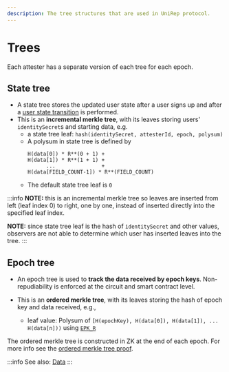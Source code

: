 ```yaml
---
description: The tree structures that are used in UniRep protocol.
---
```


# Trees

Each attester has a separate version of each tree for each epoch.

## **State tree**

* A state tree stores the updated user state after a user signs up and after a [user state transition](user-state-transition.md) is performed.
* This is an **incremental merkle tree**, with its leaves storing users' `identitySecret`s and starting data, e.g.
  * a state tree leaf: `hash(identitySecret, attesterId, epoch, polysum)`
  * A polysum in state tree is defined by 
    ```
    H(data[0]) * R**(0 + 1) + 
    H(data[1]) * R**(1 + 1) + 
          ...               + 
    H(data[FIELD_COUNT-1]) * R**(FIELD_COUNT)
    ```
  * The default state tree leaf is `0`

:::info
**NOTE:** this is an incremental merkle tree so leaves are inserted from left (leaf index 0) to right, one by one, instead of inserted directly into the specified leaf index.

**NOTE:** since state tree leaf is the hash of `identitySecret` and other values, observers are not able to determine which user has inserted leaves into the tree.
:::

## **Epoch tree**

* An epoch tree is used to **track the data received by epoch keys**. Non-repudiability is enforced at the circuit and smart contract level.

* This is an **ordered merkle tree**, with its leaves storing the hash of epoch key and data received, e.g.,
  * leaf value: Polysum of `[H(epochKey), H(data[0]), H(data[1]), ... H(data[n]))` using [`EPK_R`](../utils-api/constants#epk_r)

The ordered merkle tree is constructed in ZK at the end of each epoch. For more info see the [ordered merkle tree proof](../circuits-api/circuits#build-ordered-tree).

:::info
See also: [Data](data.md)
:::
